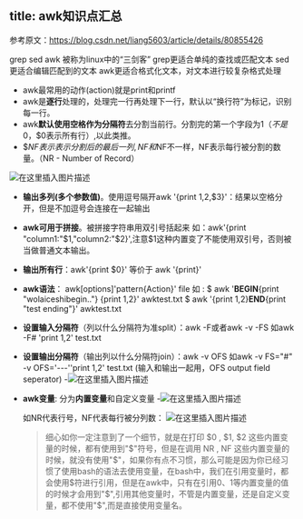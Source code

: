 
title: awk知识点汇总
---
参考原文：https://blog.csdn.net/liang5603/article/details/80855426

grep sed awk 被称为linux中的“三剑客”
grep更适合单纯的查找或匹配文本
sed更适合编辑匹配到的文本
awk更适合格式化文本，对文本进行较复杂格式处理

 - awk最常用的动作(action)就是print和printf   
- awk是**逐行**处理的，处理完一行再处理下一行，默认以“换行符”为标记，识别每一行。   
- awk**默认使用空格作为分隔符**去分割当前行。分割完的第一个字段为$1（不是$0，$0表示所有行）,以此类推。   
- $$NF表示表示分割后的最后一列,NF和$NF不一样，NF表示每行被分割的数量。（NR - Number of Record）

![在这里插入图片描述](https://img-blog.csdnimg.cn/20190131164738286.png?x-oss-process=image/watermark,type_ZmFuZ3poZW5naGVpdGk,shadow_10,text_aHR0cHM6Ly9ibG9nLmNzZG4ubmV0L3N1cGVyX2NoZW5seQ==,size_16,color_FFFFFF,t_70)

- **输出多列(多个参数值)**。使用逗号隔开awk '{print $1,$2,$3}'：结果以空格分开，但是不加逗号会连接在一起输出
	
- **awk可用于拼接**。被拼接字符串用双引号括起来 如：awk'{print "column1:"$1,"column2:"$2}',注意$1这种内置变了不能使用双引号，否则被当做普通文本输出。
- **输出所有行**：awk'{print $0}' 等价于 awk '{print}'
- **awk语法**： awk[options]'pattern{Action}' file
如 :
$ awk '**BEGIN**{print "wolaiceshibegin.."} {print $1,$2}' awktest.txt
   $ awk '{print $1,$2}**END**{print "test ending"}' awktest.txt
- **设置输入分隔符**（列以什么分隔符为准split）：awk -F或者awk -v -FS 如awk -F# 'print $1,$2' test.txt
- **设置输出分隔符**（输出列以什么分隔符join）：awk -v OFS  如awk -v FS="#" -v OFS='---''print $1,$2' test.txt (输入和输出一起用，OFS output field seperator)
-![在这里插入图片描述](https://img-blog.csdnimg.cn/20190131184038933.png)
- **awk变量**: 分为**内置变量**和自定义变量
-![在这里插入图片描述](https://img-blog.csdnimg.cn/20190131184308882.png?x-oss-process=image/watermark,type_ZmFuZ3poZW5naGVpdGk,shadow_10,text_aHR0cHM6Ly9ibG9nLmNzZG4ubmV0L3N1cGVyX2NoZW5seQ==,size_16,color_FFFFFF,t_70)

  如NR代表行号，NF代表每行被分列数：
![在这里插入图片描述](https://img-blog.csdnimg.cn/20190131184006867.png)

  >细心如你一定注意到了一个细节，就是在打印 $0 , $1, $2 这些内置变量的时候，都有使用到"$"符号，但是在调用 NR , NF 这些内置变量的时候，就没有使用"$"，如果你有点不习惯，那么可能是因为你已经习惯了使用bash的语法去使用变量，在bash中，我们在引用变量时，都会使用$符进行引用，但是在awk中，只有在引用$0、$1等内置变量的值的时候才会用到"$",引用其他变量时，不管是内置变量，还是自定义变量，都不使用"$",而是直接使用变量名。